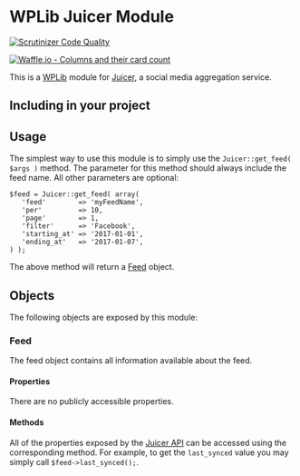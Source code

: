 # WPLib Juicer Module
[![Scrutinizer Code Quality](https://scrutinizer-ci.com/g/clubdeuce/wplib-olm-juicer/badges/quality-score.png?b=master)](https://scrutinizer-ci.com/g/clubdeuce/wplib-olm-juicer/?branch=master)

[![Waffle.io - Columns and their card count](https://badge.waffle.io/clubdeuce/wplib-olm-juicer.svg?columns=all)](https://waffle.io/clubdeuce/wplib-olm-juicer)

This is a [WPLib](https://github.com/wplib/wplib) module for [Juicer](https://juicer.io), a social media aggregation service.

## Including in your project

## Usage
The simplest way to use this module is to simply use the `Juicer::get_feed( $args )` method. The parameter for this method should always include the feed name. All other parameters are optional:
 
 ```
 $feed = Juicer::get_feed( array(
    'feed'        => 'myFeedName',
    'per'         => 10,
    'page'        => 1,
    'filter'      => 'Facebook',
    'starting_at' => '2017-01-01',
    'ending_at'   => '2017-01-07',
 ) );
 ```
 
 The above method will return a [Feed](#feed) object.


## Objects
The following objects are exposed by this module:

<a name="feed"></a>
### Feed

The feed object contains all information available about the feed.

#### Properties
There are no publicly accessible properties.

#### Methods
All of the properties exposed by the [Juicer API](https://juicer.io/api#feed) can be accessed using the corresponding method. For example, to get the `last_synced` value you may simply call `$feed->last_synced();`. 